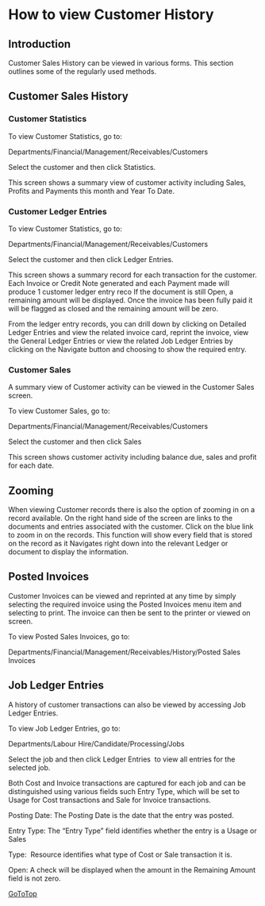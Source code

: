 # How to view Customer History

## Introduction

Customer Sales History can be viewed in various forms. This section outlines some of 
the regularly used methods.


## Customer Sales History

### Customer Statistics

To view Customer Statistics, go to:

Departments/Financial/Management/Receivables/Customers

Select the customer and then click Statistics. 

This screen shows a summary view of customer activity including Sales, Profits and 
Payments this month and Year To Date.
 
### Customer Ledger Entries

To view Customer Statistics, go to:

Departments/Financial/Management/Receivables/Customers

Select the customer and then click Ledger Entries. 

This screen shows a summary record for each transaction for the customer. Each Invoice or 
Credit Note generated and each Payment made will produce 1 customer ledger entry reco
If the document is still Open, a remaining amount will be displayed. Once the invoice has
been fully paid it will be flagged as closed and the remaining amount will be zero.

From the ledger entry records, you can drill down by clicking on Detailed Ledger Entries
and view the related invoice card, reprint the invoice, view the General Ledger Entries or 
view the related Job Ledger Entries by clicking on the Navigate button and choosing to
show the required entry.

### Customer Sales

A summary view of Customer activity can be viewed in the Customer Sales screen.

To view Customer Sales, go to:

Departments/Financial/Management/Receivables/Customers

Select the customer and then click Sales 

This screen shows customer activity including balance due, sales and profit for each date.


## Zooming

When viewing Customer records there is also the option of zooming in on a record available.
On the right hand side of the screen are links to the documents and entries associated with 
the customer. Click on the blue link to zoom in on the records. This function will show every 
field that is stored on the record as it Navigates right down into the relevant Ledger or 
document to display the information.


## Posted Invoices

Customer Invoices can be viewed and reprinted at any time by simply selecting the required 
invoice using the Posted Invoices menu item and selecting to print. The invoice can then be 
sent to the printer or viewed on screen.

To view Posted Sales Invoices, go to:

Departments/Financial/Management/Receivables/History/Posted Sales Invoices


## Job Ledger Entries

A history of customer transactions can also be viewed by accessing Job Ledger Entries. 

To view Job Ledger Entries, go to:

Departments/Labour Hire/Candidate/Processing/Jobs

Select the job and then click Ledger Entries  to view all entries for the selected job. 

Both Cost and Invoice transactions are captured for each job and can be distinguished using
various fields such Entry Type, which will be set to Usage for Cost transactions and Sale 
for Invoice transactions.

Posting Date: The Posting Date is the date that the entry was posted.

Entry Type: The “Entry Type” field identifies whether the entry is a Usage or Sales

Type:  Resource identifies what type of Cost or Sale transaction it is.  

Open: A check will be displayed when the amount in the Remaining Amount field is not zero.


[GoToTop](#how-to-view-customer-history) 

